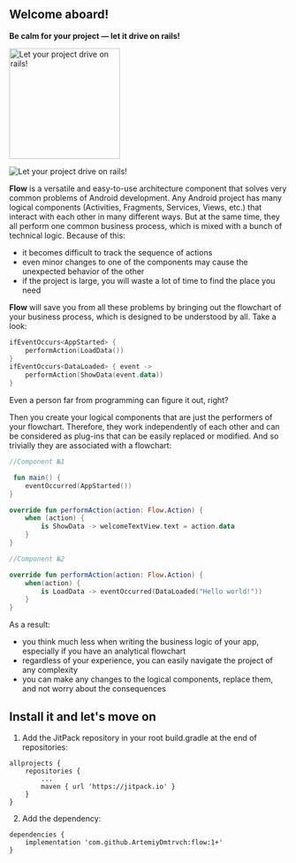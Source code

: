 ## Welcome aboard!

**Be calm for your project — let it drive on rails!**

<img src="https://www.railjournal.com/images/China-Olympic-EMU-LARGE.jpg" alt="Let your project drive on rails!" height="200"/>

![](https://www.railjournal.com/images/China-Olympic-EMU-LARGE.jpg "Let your project drive on rails!")

**Flow** is a versatile and easy-to-use architecture component that solves very common problems of Android development. Any Android project has many logical components (Activities, Fragments, Services, Views, etc.) that interact with each other in many different ways. But at the same time, they all perform one common business process, which is mixed with a bunch of technical logic. Because of this:
- it becomes difficult to track the sequence of actions
- even minor changes to one of the components may cause the unexpected behavior of the other
- if the project is large, you will waste a lot of time to find the place you need

**Flow** will save you from all these problems by bringing out the flowchart of your business process, which is designed to be understood by all. Take a look:

``` kotlin
ifEventOccurs<AppStarted> {
    performAction(LoadData())
}
ifEventOccurs<DataLoaded> { event ->
    performAction(ShowData(event.data))
}
```
Even a person far from programming can figure it out, right? 

Then you create your logical components that are just the performers of your flowchart. Therefore, they work independently of each other and can be considered as plug-ins that can be easily replaced or modified. And so trivially they are associated with a flowchart:

``` kotlin
//Component №1

 fun main() {
    eventOccurred(AppStarted())
}

override fun performAction(action: Flow.Action) {
    when (action) {
        is ShowData -> welcomeTextView.text = action.data
    }
}
```
``` kotlin
//Component №2

override fun performAction(action: Flow.Action) {
    when(action) {
        is LoadData -> eventOccurred(DataLoaded("Hello world!"))
    }
}
```

As a result:
- you think much less when writing the business logic of your app, especially if you have an analytical flowchart
- regardless of your experience, you can easily navigate the project of any complexity
- you can make any changes to the logical components, replace them, and not worry about the consequences

## Install it and let's move on

1. Add the JitPack repository in your root build.gradle at the end of repositories:
```
allprojects {
    repositories {
        ...
        maven { url 'https://jitpack.io' }
    }
}
```
2. Add the dependency:
```
dependencies {
    implementation 'com.github.ArtemiyDmtrvch:flow:1+'
}
```

